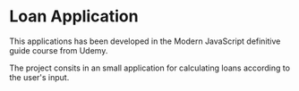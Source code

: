 # Loan Application

This applications has been developed in the Modern JavaScript definitive guide course from Udemy. 

The project consits in an small application for calculating loans according to the user's input.


